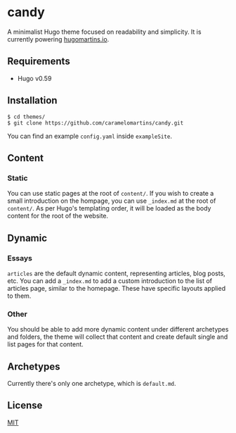 # candy

A minimalist Hugo theme focused on readability and simplicity. It is currently powering [hugomartins.io](https://www.hugomartins.io).

## Requirements

- Hugo v0.59

## Installation

```
$ cd themes/
$ git clone https://github.com/caramelomartins/candy.git
```

You can find an example `config.yaml` inside `exampleSite`.

## Content

### Static

You can use static pages at the root of `content/`. If you wish to create a small introduction on the hompage, you can use `_index.md` at the root of `content/`. As per Hugo's templating order, it will be loaded as the body content for the root of the website.

## Dynamic

### Essays

`articles` are the default dynamic content, representing articles, blog posts, etc. You can add a `_index.md` to add a custom introduction to the list of articles page, similar to the homepage. These have specific layouts applied to them.

### Other

You should be able to add more dynamic content under different archetypes and folders, the theme will collect that content and create default single and list pages for that content.

## Archetypes

Currently there's only one archetype, which is `default.md`.

## License

[MIT](https://github.com/caramelomartins/candy/blob/master/LICENSE)

